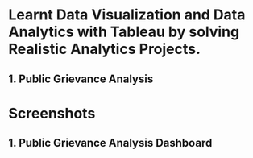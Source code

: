 # Learnt Data Visualization and Data Analytics with Tableau by solving Realistic Analytics Projects.

  ## 1. Public Grievance Analysis 
 
 
# Screenshots 

  ## 1. Public Grievance Analysis Dashboard 
